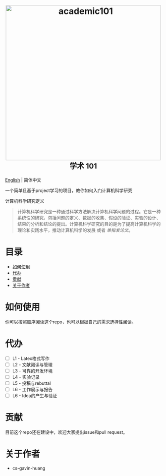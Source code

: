 <h1 align="center">
    <a href="https://github.com/cs-gavin-huang/academic_101">
        <picture>
          <source media="(prefers-color-scheme: dark)" srcset="https://raw.githubusercontent.com/cs-gavin-huang/academic_101/master/static/img/Academic_101_night.svg">
          <img alt="academic101" src="https://raw.githubusercontent.com/cs-gavin-huang/academic_101/master/static/img/Academic_101.svg" width="500">
        </picture>
    </a>
    <br>
    <small>学术 101</small>
</h1>

[English](./README.md) | 简体中文

一个简单且基于project学习的项目，教你如何入门计算机科学研究

计算机科学研究定义
> 计算机科学研究是一种通过科学方法解决计算机科学问题的过程。它是一种系统性的研究，包括问题的定义、数据的收集、假设的验证、实验的设计、结果的分析和结论的提出。计算机科学研究的目的是为了提高计算机科学的理论和实践水平，推动计算机科学的发展 或者 *单指发论文*。

目录
=================
   * [如何使用](#如何使用)
   * [代办](#代办)
   * [贡献](#贡献)
   * [关于作者](#关于作者)

如何使用
=================
你可以按照顺序阅读这个repo，也可以根据自己的需求选择性阅读。

代办
=================
- [ ] L1 - Latex格式写作 
- [ ] L2 - 文献阅读与管理
- [ ] L3 - 可靠的开发环境
- [ ] L4 - 实验记录
- [ ] L5 - 投稿与rebuttal
- [ ] L6 - 工作展示与报告
- [ ] L6 - Idea的产生与验证

贡献
=================
目前这个repo还在建设中，欢迎大家提出issue和pull request。

关于作者
=================
- cs-gavin-huang
